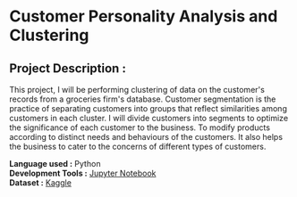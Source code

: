 # Customer Personality Analysis and Clustering

## Project Description :
This project, I will be performing clustering of data on the customer's records from a groceries firm's database. Customer segmentation is the practice of separating customers into groups that reflect similarities among customers in each cluster. I will divide customers into segments to optimize the significance of each customer to the business. To modify products according to distinct needs and behaviours of the customers. It also helps the business to cater to the concerns of different types of customers.

**Language used :** Python </br>
**Development Tools :** [Jupyter Notebook](https://jupyter.org/) </br>
**Dataset :** [Kaggle](https://www.kaggle.com/datasets/imakash3011/customer-personality-analysis?datasetId=1546318&sortBy=voteCount)
